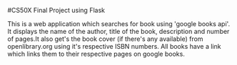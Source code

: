 #CS50X Final Project using Flask

This is a web application which searches for book using 'google books api'.
It displays the name of the author, title of the book, description and number of pages.It also get's the book cover (if there's any available)
from openlibrary.org using it's respective ISBN numbers. All books have a link which links them to their respective pages on google books. 

